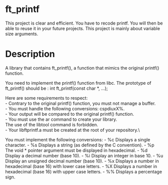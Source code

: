 # ft_printf
This project is clear and efficient. You have to recode printf. You will then be able to reuse it in your future projects. This project is mainly about variable size arguments.

  # Description
  
  A library that contains ft_printf(), a function that mimics the original printf() function.

  You need to implement the printf() function from libc.
  The prototype of ft_printf() should be :
      int ft_printf(const char *, ...);

  Here are some requirements to respect:\
    - Contrary to the original printf() function, you must not manage a buffer.\
    - You must handle the following conversions: cspdiuxX%.\
    - Your output will be compared to the original printf() function.\
    - You must use the ar command to create your library.\
    The use of the libtool command is forbidden.\
    - Your libftprintf.a must be created at the root of your repository.\

  You must implement the following conversions:
    - %c Displays a single character.
    - %s Displays a string (as defined by the C convention).
    - %p The void * pointer argument must be displayed in hexadecimal.
    - %d Display a decimal number (base 10).
    - %i Display an integer in base 10.
    - %u Display an unsigned decimal number (base 10).
    - %x Displays a number in hexadecimal (base 16) with lower case letters.
    - %X Displays a number in hexadecimal (base 16) with upper case letters.
    - %% Displays a percentage sign.
